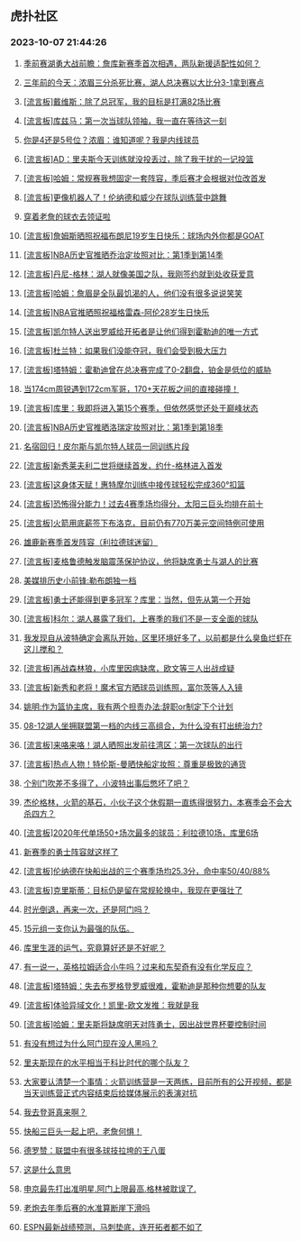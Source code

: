## 虎扑社区 
### 2023-10-07 21:44:26

1. [季前赛湖勇大战前瞻：詹库新赛季首次相遇，两队新援适配性如何？](https://bbs.hupu.com/62373491.html)

2. [三年前的今天：浓眉三分杀死比赛，湖人总决赛以大比分3-1拿到赛点](https://bbs.hupu.com/62370547.html)

3. [[流言板]戴维斯：除了总冠军，我的目标是打满82场比赛](https://bbs.hupu.com/62369354.html)

4. [[流言板]库兹马：第一次当球队领袖，我一直在等待这一刻](https://bbs.hupu.com/62370634.html)

5. [你是4还是5号位？浓眉：谁知道呢？我是内线球员](https://bbs.hupu.com/62371831.html)

6. [[流言板]AD：里夫斯今天训练就没投丢过，除了我干扰的一记投篮](https://bbs.hupu.com/62373209.html)

7. [[流言板]哈姆：常规赛我想固定一套阵容，季后赛才会根据对位改首发](https://bbs.hupu.com/62370723.html)

8. [[流言板]更像机器人了！伦纳德和威少在球队训练营中跳舞](https://bbs.hupu.com/62369291.html)

9. [穿着老詹的球衣去领证啦](https://bbs.hupu.com/62372594.html)

10. [[流言板]詹姆斯晒照祝福布朗尼19岁生日快乐：球场内外你都是GOAT](https://bbs.hupu.com/62367585.html)

11. [[流言板]NBA历史官推晒乔治定妆照对比：第1季到第14季](https://bbs.hupu.com/62372816.html)

12. [[流言板]丹尼-格林：湖人就像美国之队，我刚签约就到处收获爱意](https://bbs.hupu.com/62373866.html)

13. [[流言板]哈姆：詹眉是全队最饥渴的人，他们没有很多说说笑笑](https://bbs.hupu.com/62370448.html)

14. [[流言板]NBA官推晒照祝福格雷森-阿伦28岁生日快乐](https://bbs.hupu.com/62373587.html)

15. [[流言板]凯尔特人送出罗威给开拓者是让他们得到霍勒迪的唯一方式](https://bbs.hupu.com/62367918.html)

16. [[流言板]杜兰特：如果我们没能夺冠，我们会受到极大压力](https://bbs.hupu.com/62367068.html)

17. [[流言板]塔特姆：霍勒迪曾在总决赛完成了0-2翻盘，铂金是低位的威胁](https://bbs.hupu.com/62372181.html)

18. [当174cm周锐遇到172cm军哥，170+天花板之间的直接碰撞！](https://bbs.hupu.com/62372539.html)

19. [[流言板]库里：我即将进入第15个赛季，但依然感觉还处于巅峰状态](https://bbs.hupu.com/62369215.html)

20. [[流言板]NBA历史官推晒洛瑞定妆照对比：第1季到第18季](https://bbs.hupu.com/62372881.html)

21. [名宿回归！皮尔斯与凯尔特人球员一同训练片段](https://bbs.hupu.com/62372963.html)

22. [[流言板]新秀莱夫利二世将继续首发，约什-格林进入首发](https://bbs.hupu.com/62374052.html)

23. [[流言板]这身体天赋！惠特摩尔训练中接传球轻松完成360°扣篮](https://bbs.hupu.com/62368647.html)

24. [[流言板]恐怖得分能力！过去4赛季场均得分，太阳三巨头均排在前十](https://bbs.hupu.com/62368481.html)

25. [[流言板]火箭用底薪签下布洛克，目前仍有770万美元空间特例可使用](https://bbs.hupu.com/62366784.html)

26. [雄鹿新赛季首发阵容（利拉德球迷留）](https://bbs.hupu.com/62372715.html)

27. [[流言板]麦格鲁德触发脑震荡保护协议，他将缺席勇士与湖人的比赛](https://bbs.hupu.com/62366679.html)

28. [美媒排历史小前锋:勒布朗独一档](https://bbs.hupu.com/62373239.html)

29. [[流言板]勇士还能得到更多冠军？库里：当然，但先从第一个开始](https://bbs.hupu.com/62368384.html)

30. [[流言板]科尔：湖人暴露了我们，上赛季的我们不是一支全面的球队](https://bbs.hupu.com/62366366.html)

31. [我发现自从波特确定会离队开始，区里环境好多了，以前都是什么臭鱼烂虾在这儿搅和？](https://bbs.hupu.com/62371330.html)

32. [[流言板]再战森林狼，小库里因病缺席，欧文等三人出战成疑](https://bbs.hupu.com/62373973.html)

33. [[流言板]新秀和老将！魔术官方晒球员训练照，富尔茨等人入镜](https://bbs.hupu.com/62372729.html)

34. [姚明:作为篮协主席，我有两个担责办法:辞职or制定下个计划](https://bbs.hupu.com/62368001.html)

35. [08-12湖人坐拥联盟第一档的内线三高组合，为什么没有打出统治力?](https://bbs.hupu.com/62372769.html)

36. [[流言板]来咯来咯！湖人晒照出发前往湾区：第一次球队的出行](https://bbs.hupu.com/62366074.html)

37. [[流言板]热点人物！特伦斯-曼晒快船定妆照：尊重是极致的通货](https://bbs.hupu.com/62368998.html)

38. [个别门吹差不多得了，小波特出事后憋坏了吧？](https://bbs.hupu.com/62372956.html)

39. [杰伦格林，火箭的基石，小伙子这个休假期一直练得很努力，本赛季会不会大杀四方？](https://bbs.hupu.com/62372326.html)

40. [[流言板]2020年代单场50+场次最多的球员：利拉德10场，库里6场](https://bbs.hupu.com/62366516.html)

41. [新赛季的勇士阵容就这样了](https://bbs.hupu.com/62372945.html)

42. [[流言板]伦纳德在快船出战的三个赛季场均25.3分，命中率50/40/88%](https://bbs.hupu.com/62366220.html)

43. [[流言板]克里斯蒂：目标仍是留在常规轮换中，我现在更强壮了](https://bbs.hupu.com/62366436.html)

44. [时光倒退，再来一次，还是阿门吗？](https://bbs.hupu.com/62368093.html)

45. [15元组一支你认为最强的队伍。](https://bbs.hupu.com/62371319.html)

46. [库里生涯的运气，究竟算好还是不好呢？](https://bbs.hupu.com/62373016.html)

47. [有一说一，英格拉姆适合小牛吗？过来和东契奇有没有化学反应？](https://bbs.hupu.com/62373872.html)

48. [[流言板]塔特姆：失去布罗格登罗威很难，霍勒迪是那种你想要的队友](https://bbs.hupu.com/62371932.html)

49. [[流言板]体验异域文化！凯里-欧文发推：我就是我](https://bbs.hupu.com/62369419.html)

50. [[流言板]哈姆：里夫斯将缺席明天对阵勇士，因出战世界杯要控制时间](https://bbs.hupu.com/62365979.html)

51. [有没有想过为什么阿门现在没人黑吗？](https://bbs.hupu.com/62371886.html)

52. [里夫斯现在的水平相当于科比时代的哪个队友？](https://bbs.hupu.com/62374026.html)

53. [大家要认清楚一个事情：火箭训练营是一天两练，目前所有的公开视频，都是当天训练营正式内容结束后给媒体展示的表演对抗](https://bbs.hupu.com/62367284.html)

54. [我去登哥真来啊？](https://bbs.hupu.com/62373035.html)

55. [快船三巨头一起上吧，老詹何惧！](https://bbs.hupu.com/62373161.html)

56. [德罗赞：联盟中有很多球技拉垮的王八蛋](https://bbs.hupu.com/62373278.html)

57. [这是什么意思](https://bbs.hupu.com/62372753.html)

58. [申京最先打出准明星.阿门上限最高.格林被耽误了.](https://bbs.hupu.com/62369077.html)

59. [老炮去年季后赛的水准算断崖下滑吗](https://bbs.hupu.com/62373005.html)

60. [ESPN最新战绩预测，马刺垫底，连开拓者都不如了](https://bbs.hupu.com/62374022.html)

